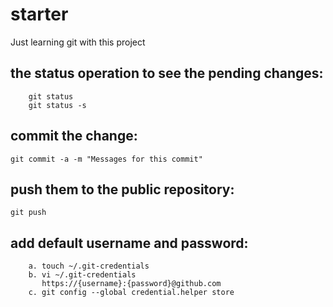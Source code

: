 # starter
Just learning git with this project

## the status operation to see the pending changes:
```
    git status
    git status -s
 ```
## commit the change:
    git commit -a -m "Messages for this commit"
## push them to the public repository:
    git push
## add default username and password:
```
    a. touch ~/.git-credentials
    b. vi ~/.git-credentials
       https://{username}:{password}@github.com
    c. git config --global credential.helper store
```
